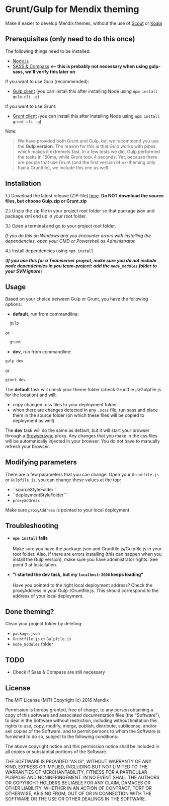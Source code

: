 # Grunt/Gulp for Mendix theming

Make it easier to develop Mendix themes, without the use of [Scout](https://world.mendix.com/display/public/howto50/Create+a+custom+theme+with+the+Mendix+UI+Framework) or [Koala](https://world.mendix.com/display/public/howto50/Setup+Mendix+UI+Framework+with+Koala)

## Prerequisites (only need to do this once)

The following things need to be installed:
* [Node.js](https://nodejs.org/en/)
* [SASS & Compass](http://thesassway.com/beginner/getting-started-with-sass-and-compass) **<-- this is probably not necessary when using gulp-sass, we'll verify this later on**

If you want to use Gulp (recommended):
* [Gulp client](https://github.com/gulpjs/gulp/blob/master/docs/getting-started.md) (you can install this after installing Node using ```npm install gulp-cli -g```)

If you want to use Grunt:
* [Grunt client](http://gruntjs.com/getting-started) (you can install this after installing Node using ```npm install grunt-cli -g```)

Note:
> We have provided both Grunt and Gulp, but we recommend you use the **Gulp version**. The reason for this is that Gulp works with pipes, which makes it extremely fast. In a few tests we did, Gulp performed the tasks in 150ms, while Grunt took 4 seconds. Yet, because there are people that use Grunt (and the first version of ux-theming only had a Gruntfile), we include this one as well.

## Installation

1.) Download the latest release (ZIP-file) [here](https://github.com/JelteMX/ux-grunt-theming/releases). **Do NOT download the source files, but choose Gulp.zip or Grunt.zip**

2.) Unzip the zip file in your project root folder so that package.json and package.xml end up in your root folder.

3.) Open a terminal and go to your project root folder.

_If you do this on Windows and you encounter errors with installing the dependencies, open your CMD or Powershell as Administrator._

4.) Install dependencies using ```npm install```

(**_If you use this for a Teamserver project, make sure you do not include node dependencies in you team-project: add the ``node_modules`` folder to your SVN ignore_**)

## Usage

Based on your choice between Gulp or Grunt, you have the following options:

* **default**, run from commandline:

```bash
  gulp
```

  or

```bash
  grunt
```

* **dev**, run from commandline:

```bash
gulp dev
```

or

```bash
grunt dev
```

The **default** task will check your theme folder (check Gruntfile.js/Gulpfile.js for the location) and will:
* copy changed .css files to your deployment folder
* when there are changes detected in any ```.scss``` file, run sass and place them in the source folder (on which these files will be copied to deployment as well)

The **dev** task will do the same as default, but it will start your browser through a [Browsersync](http://www.browsersync.io/docs/grunt/) proxy. Any changes that you make in the css files will be automatically injected in your browser. You do not have to manually refresh your browser.

## Modifying parameters

There are a few parameters that you can change. Open your ``Gruntfile.js`` or ``Gulpfile.js``, you can change these values at the top:

* ``sourceStyleFolder```
* ``deploymentStyleFolder```
* ``proxyAddress``

Make sure ``proxyAddress`` is pointed to your local deployment.

## Troubleshooting

* **``npm install`` fails**<br /><br />
  Make sure you have the package.json and Gruntfile.js/Gulpfile.js in your root folder. Also, if there are errors installing (this can happen when you install the Gulp version), make sure you have administrator rights. See point 3 at Installation.

* **"I started the dev task, but my ``localhost:3000`` keeps loading"**<br /><br />
  Have you pointed to the right local deployment address? Check the proxyAddress in your Gulp-/Gruntfile.js. This should correspond to the address of your local deployment.

## Done theming?

Clean your project folder by deleting:
* ```package.json```
* ```Gruntfile.js``` or ```Gulpfile.js```
* ```node_modules``` folder

## TODO

* Check if Sass & Compass are still necessary

## License

The MIT License (MIT)
Copyright (c) 2016 Mendix

Permission is hereby granted, free of charge, to any person obtaining a copy of this software and associated documentation files (the "Software"), to deal in the Software without restriction, including without limitation the rights to use, copy, modify, merge, publish, distribute, sublicense, and/or sell copies of the Software, and to permit persons to whom the Software is furnished to do so, subject to the following conditions:

The above copyright notice and this permission notice shall be included in all copies or substantial portions of the Software.

THE SOFTWARE IS PROVIDED "AS IS", WITHOUT WARRANTY OF ANY KIND, EXPRESS OR IMPLIED, INCLUDING BUT NOT LIMITED TO THE WARRANTIES OF MERCHANTABILITY, FITNESS FOR A PARTICULAR PURPOSE AND NONINFRINGEMENT. IN NO EVENT SHALL THE AUTHORS OR COPYRIGHT HOLDERS BE LIABLE FOR ANY CLAIM, DAMAGES OR OTHER LIABILITY, WHETHER IN AN ACTION OF CONTRACT, TORT OR OTHERWISE, ARISING FROM, OUT OF OR IN CONNECTION WITH THE SOFTWARE OR THE USE OR OTHER DEALINGS IN THE SOFTWARE.
